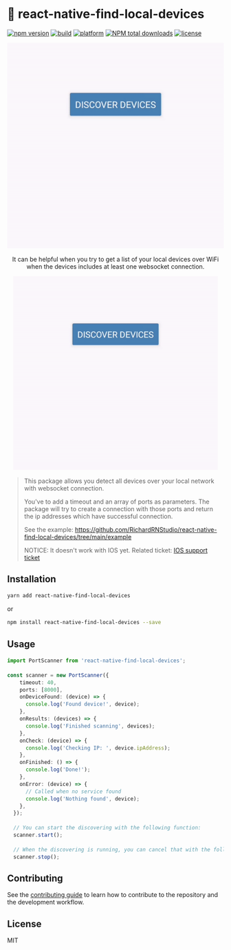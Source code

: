 <h1>🚀 react-native-find-local-devices</h1>

[![npm version](https://img.shields.io/npm/v/react-native-find-local-devices.svg)](https://www.npmjs.com/package/react-native-find-local-devices)
[![build](https://github.com/RichardRNStudio/react-native-find-local-devices/actions/workflows/build-app.yml/badge.svg?branch=main)](https://github.com/RichardRNStudio/react-native-find-local-devices/actions/workflows/build-app.yml)
[![platform](https://img.shields.io/badge/platform-Android_%7C_iOS-yellow)](https://github.com/RichardRNStudio/react-native-find-local-devices)
[![NPM total downloads](https://img.shields.io/npm/d18m/react-native-find-local-devices.svg?style=flat)](https://npmcharts.com/compare/react-native-find-local-devices?minimal=true)
[![license](https://img.shields.io/badge/license-MIT-green)](https://github.com/RichardRNStudio/react-native-find-local-devices/blob/main/LICENSE)

![example](https://github.com/RichardRNStudio/react-native-find-local-devices/blob/main/docs/android-example.gif?raw=true)


<p align="center">
  It can be helpful when you try to get a list of your local devices over WiFi when the devices includes at least one websocket connection.
</p>
<p align="center">
  <a href="https://github.com/RichardRNStudio/react-native-find-local-devices/">
    <img src="https://github.com/RichardRNStudio/react-native-find-local-devices/blob/main/docs/android-example.gif?raw=true" height="450"/>
  </a>
</p>

<blockquote>
<p>This package allows you detect all devices over your local network with websocket connection.</p>
<p>You've to add a timeout and an array of ports as parameters. The package will try to create a connection with those ports and return the ip addresses which have successful connection.</p>
<p>See the example: <a href="https://github.com/RichardRNStudio/react-native-find-local-devices/tree/main/example">https://github.com/RichardRNStudio/react-native-find-local-devices/tree/main/example</a></p>
<p>NOTICE: It doesn't work with IOS yet. Related ticket: <a href="https://github.com/RichardRNStudio/react-native-find-local-devices/issues/2">IOS support ticket</a></p>
</blockquote>

<h2>Installation</h2>

```sh
yarn add react-native-find-local-devices
```

or

```sh
npm install react-native-find-local-devices --save
```

<h2>Usage</h2>

```ts
import PortScanner from 'react-native-find-local-devices';

const scanner = new PortScanner({
    timeout: 40,
    ports: [8000],
    onDeviceFound: (device) => {
      console.log('Found device!', device);
    },
    onResults: (devices) => {
      console.log('Finished scanning', devices);
    },
    onCheck: (device) => {
      console.log('Checking IP: ', device.ipAddress);
    },
    onFinished: () => {
      console.log('Done!');
    },
    onError: (device) => {
      // Called when no service found
      console.log('Nothing found', device);
    },
  });

  // You can start the discovering with the following function:
  scanner.start();

  // When the discovering is running, you can cancel that with the following function:
  scanner.stop();

```

<h2>Contributing</h2>

See the [contributing guide](CONTRIBUTING.md) to learn how to contribute to the repository and the development workflow.

<h2>License</h2>

MIT
